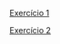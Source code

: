 <a href="https://vitorvalentimsilva.github.io/JavaScript/Exercicio01/" target="_blank">Exercício 1</a>

<a href="https://vitorvalentimsilva.github.io/JavaScript/Exercicio02/" target="_blank">Exercício 2</a>
